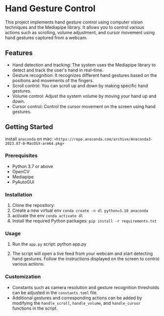 # Hand Gesture Control

This project implements hand gesture control using computer vision techniques and the Mediapipe library. It allows you to control various actions such as scrolling, volume adjustment, and cursor movement using hand gestures captured from a webcam.

## Features

- Hand detection and tracking: The system uses the Mediapipe library to detect and track the user's hand in real-time.
- Gesture recognition: It recognizes different hand gestures based on the positions and movements of the fingers.
- Scroll control: You can scroll up and down by making specific hand gestures.
- Volume control: Adjust the system volume by moving your hand up and down.
- Cursor control: Control the cursor movement on the screen using hand gestures.

## Getting Started
install `anaconda` on mac:
`<https://repo.anaconda.com/archive/Anaconda3-2023.07-0-MacOSX-arm64.pkg>`

### Prerequisites

- Python 3.7 or above
- OpenCV
- Mediapipe
- PyAutoGUI

### Installation

1. Clone the repository:
2. Create a new virtual env
   `conda create -n dl python=3.10 anaconda`
3. activate the env
   `conda activate dl`
4. Install the required Python packages:
    `pip install -r requirements.txt`

### Usage

1. Run the `app.py` script:
python app.py

2. The script will open a live feed from your webcam and start detecting hand gestures. Follow the instructions displayed on the screen to control various actions.

### Customization

- Constants such as camera resolution and gesture recognition thresholds can be adjusted in the `constants.toml` file.
- Additional gestures and corresponding actions can be added by modifying the `handle_scroll`, `handle_volume`, and `handle_cursor` functions in the script.
